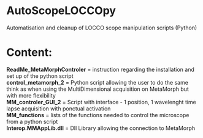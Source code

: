 # AutoScopeLOCCOpy
Automatisation and cleanup of LOCCO scope manipulation scripts (Python)

# Content: 
**ReadMe_MetaMorphControler** = instruction regarding the installation and set up of the python script 
\
**control_metamorph_2** = Python script allowing the user to do the same think as when using the MultiDimensional acquisition on MetaMorph but with more flexibility 
\
**MM_controler_GUI_2** = Script with interface - 1 position, 1 wavelenght time lapse acquisition with ponctual activation
\
**MM_functions** = lists of the functions needed to control the microscope from a python script
\
**Interop.MMAppLib.dll** = Dll Library allowing the connection to MetaMorph
